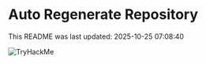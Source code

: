 # Auto Regenerate Repository

This README was last updated: 2025-10-25 07:08:40

 ![TryHackMe](https://tryhackme.com/badge/533634)